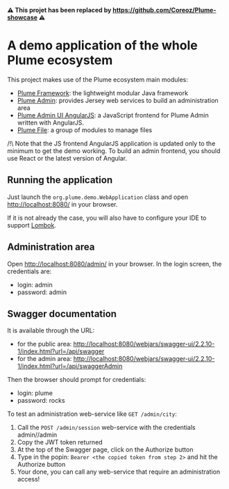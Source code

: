 **⚠️ This projet has been replaced by https://github.com/Coreoz/Plume-showcase ⚠️**

A demo application of the whole Plume ecosystem
===============================================

This project makes use of the Plume ecosystem main modules:
- [Plume Framework](https://github.com/Coreoz/Plume): the lightweight modular Java framework
- [Plume Admin](https://github.com/Coreoz/Plume-admin): provides Jersey web services to build an administration area
- [Plume Admin UI AngularJS](https://github.com/Coreoz/Plume-admin-ui-angularjs): a JavaScript frontend for Plume Admin written with AngularJS.
- [Plume File](https://github.com/Coreoz/Plume-file): a group of modules to manage files

/!\ Note that the JS frontend AngularJS application is updated only to the minimum to get the demo working.
To build an admin frontend, you should use React or the latest version of Angular.

Running the application
-----------------------
Just launch the `org.plume.demo.WebApplication` class and open <http://localhost:8080/> in your browser.

If it is not already the case, you will also have
to configure your IDE to support [Lombok](https://projectlombok.org/).

Administration area
-------------------

Open <http://localhost:8080/admin/> in your browser. In the login screen, the credentials are:
- login: admin
- password: admin

Swagger documentation
---------------------
It is available through the URL:
- for the public area: <http://localhost:8080/webjars/swagger-ui/2.2.10-1/index.html?url=/api/swagger>
- for the admin area: <http://localhost:8080/webjars/swagger-ui/2.2.10-1/index.html?url=/api/swaggerAdmin>

Then the browser should prompt for credentials:
- login: plume
- password: rocks

To test an administration web-service like `GET /admin/city`:
1. Call the `POST /admin/session` web-service with the credentials admin//admin
2. Copy the JWT token returned
3. At the top of the Swagger page, click on the Authorize button
4. Type in the popin: `Bearer <the copied token from step 2>` and hit the Authorize button
5. Your done, you can call any web-service that require an administration access!


